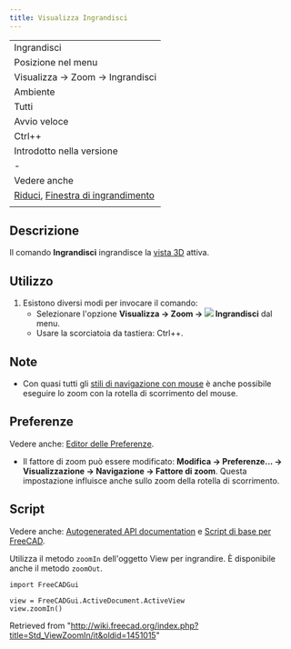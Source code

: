 ```yaml
---
title: Visualizza Ingrandisci
---
```


|                                                                                                                           |
| ------------------------------------------------------------------------------------------------------------------------- |
| Ingrandisci                                                                                                               |
| Posizione nel menu                                                                                                        |
| Visualizza → Zoom‏‎ → Ingrandisci                                                                                         |
| Ambiente                                                                                                                  |
| Tutti                                                                                                                     |
| Avvio veloce                                                                                                              |
| Ctrl++                                                                                                                    |
| Introdotto nella versione                                                                                                 |
| -                                                                                                                         |
| Vedere anche                                                                                                              |
| [Riduci](/Std_ViewZoomOut/it "Std ViewZoomOut/it"), [Finestra di ingrandimento](/Std_ViewBoxZoom/it "Std ViewBoxZoom/it") |
|                                                                                                                           |

## Descrizione

Il comando **Ingrandisci** ingrandisce la [vista 3D](/3D_view/it "3D view/it") attiva.

## Utilizzo

1. Esistono diversi modi per invocare il comando:
   - Selezionare l'opzione **Visualizza → Zoom → ![](/images/Std_ViewZoomIn.svg) Ingrandisci** dal menu.
   - Usare la scorciatoia da tastiera: Ctrl++.

## Note

- Con quasi tutti gli [stili di navigazione con mouse](/Mouse_navigation/it "Mouse navigation/it") è anche possibile eseguire lo zoom con la rotella di scorrimento del mouse.

## Preferenze

Vedere anche: [Editor delle Preferenze](/Preferences_Editor/it "Preferences Editor/it").

- Il fattore di zoom può essere modificato: **Modifica → Preferenze... → Visualizzazione → Navigazione → Fattore di zoom**. Questa impostazione influisce anche sullo zoom della rotella di scorrimento.

## Script

Vedere anche: [Autogenerated API documentation](https://freecad.github.io/SourceDoc/) e [Script di base per FreeCAD](/FreeCAD_Scripting_Basics/it "FreeCAD Scripting Basics/it").

Utilizza il metodo `zoomIn` dell'oggetto View per ingrandire. È disponibile anche il metodo `zoomOut`.

```
import FreeCADGui

view = FreeCADGui.ActiveDocument.ActiveView
view.zoomIn()

```

Retrieved from "<http://wiki.freecad.org/index.php?title=Std_ViewZoomIn/it&oldid=1451015>"
